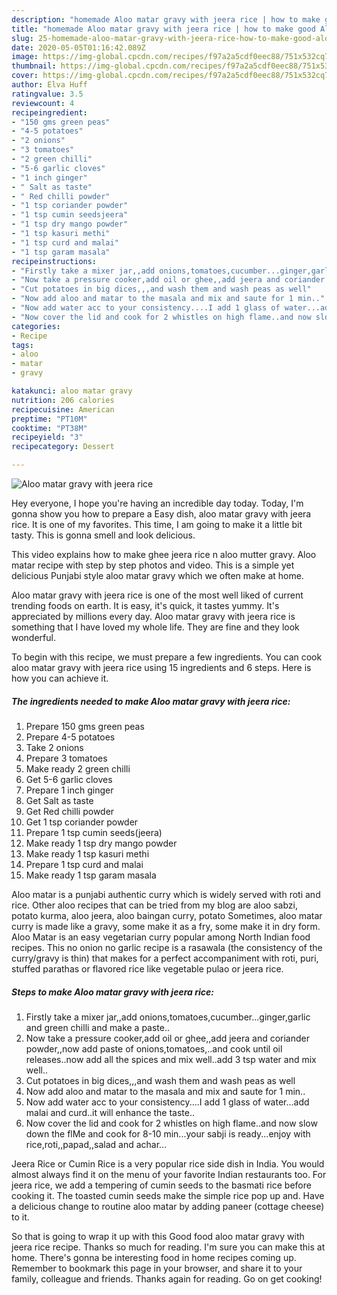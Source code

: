 ```yaml
---
description: "homemade Aloo matar gravy with jeera rice | how to make good Aloo matar gravy with jeera rice"
title: "homemade Aloo matar gravy with jeera rice | how to make good Aloo matar gravy with jeera rice"
slug: 25-homemade-aloo-matar-gravy-with-jeera-rice-how-to-make-good-aloo-matar-gravy-with-jeera-rice
date: 2020-05-05T01:16:42.089Z
image: https://img-global.cpcdn.com/recipes/f97a2a5cdf0eec88/751x532cq70/aloo-matar-gravy-with-jeera-rice-recipe-main-photo.jpg
thumbnail: https://img-global.cpcdn.com/recipes/f97a2a5cdf0eec88/751x532cq70/aloo-matar-gravy-with-jeera-rice-recipe-main-photo.jpg
cover: https://img-global.cpcdn.com/recipes/f97a2a5cdf0eec88/751x532cq70/aloo-matar-gravy-with-jeera-rice-recipe-main-photo.jpg
author: Elva Huff
ratingvalue: 3.5
reviewcount: 4
recipeingredient:
- "150 gms green peas"
- "4-5 potatoes"
- "2 onions"
- "3 tomatoes"
- "2 green chilli"
- "5-6 garlic cloves"
- "1 inch ginger"
- " Salt as taste"
- " Red chilli powder"
- "1 tsp coriander powder"
- "1 tsp cumin seedsjeera"
- "1 tsp dry mango powder"
- "1 tsp kasuri methi"
- "1 tsp curd and malai"
- "1 tsp garam masala"
recipeinstructions:
- "Firstly take a mixer jar,,add onions,tomatoes,cucumber...ginger,garlic and green chilli and make a paste.."
- "Now take a pressure cooker,add oil or ghee,,add jeera and coriander powder,,now add paste of onions,tomatoes,..and cook until oil releases..now add all the spices and mix well..add 3 tsp water and mix well.."
- "Cut potatoes in big dices,,,and wash them and wash peas as well"
- "Now add aloo and matar to the masala and mix and saute for 1 min.."
- "Now add water acc to your consistency....I add 1 glass of water...add malai and curd..it will enhance the taste.."
- "Now cover the lid and cook for 2 whistles on high flame..and now slow down the flMe and cook for 8-10 min...your sabji is ready...enjoy with rice,roti,,papad,,salad and achar..."
categories:
- Recipe
tags:
- aloo
- matar
- gravy

katakunci: aloo matar gravy 
nutrition: 206 calories
recipecuisine: American
preptime: "PT10M"
cooktime: "PT38M"
recipeyield: "3"
recipecategory: Dessert

---
```



![Aloo matar gravy with jeera rice](https://img-global.cpcdn.com/recipes/f97a2a5cdf0eec88/751x532cq70/aloo-matar-gravy-with-jeera-rice-recipe-main-photo.jpg)

Hey everyone, I hope you're having an incredible day today. Today, I'm gonna show you how to prepare a Easy dish, aloo matar gravy with jeera rice. It is one of my favorites. This time, I am going to make it a little bit tasty. This is gonna smell and look delicious.

This video explains how to make ghee jeera rice n aloo mutter gravy. Aloo matar recipe with step by step photos and video. This is a simple yet delicious Punjabi style aloo matar gravy which we often make at home.

Aloo matar gravy with jeera rice is one of the most well liked of current trending foods on earth. It is easy, it's quick, it tastes yummy. It's appreciated by millions every day. Aloo matar gravy with jeera rice is something that I have loved my whole life. They are fine and they look wonderful.


To begin with this recipe, we must prepare a few ingredients. You can cook aloo matar gravy with jeera rice using 15 ingredients and 6 steps. Here is how you can achieve it.

<!--inarticleads1-->

##### The ingredients needed to make Aloo matar gravy with jeera rice:

1. Prepare 150 gms green peas
1. Prepare 4-5 potatoes
1. Take 2 onions
1. Prepare 3 tomatoes
1. Make ready 2 green chilli
1. Get 5-6 garlic cloves
1. Prepare 1 inch ginger
1. Get  Salt as taste
1. Get  Red chilli powder
1. Get 1 tsp coriander powder
1. Prepare 1 tsp cumin seeds(jeera)
1. Make ready 1 tsp dry mango powder
1. Make ready 1 tsp kasuri methi
1. Prepare 1 tsp curd and malai
1. Make ready 1 tsp garam masala


Aloo matar is a punjabi authentic curry which is widely served with roti and rice. Other aloo recipes that can be tried from my blog are aloo sabzi, potato kurma, aloo jeera, aloo baingan curry, potato Sometimes, aloo matar curry is made like a gravy, some make it as a fry, some make it in dry form. Aloo Matar is an easy vegetarian curry popular among North Indian food recipes. This no onion no garlic recipe is a rasawala (the consistency of the curry/gravy is thin) that makes for a perfect accompaniment with roti, puri, stuffed parathas or flavored rice like vegetable pulao or jeera rice. 

<!--inarticleads2-->

##### Steps to make Aloo matar gravy with jeera rice:

1. Firstly take a mixer jar,,add onions,tomatoes,cucumber...ginger,garlic and green chilli and make a paste..
1. Now take a pressure cooker,add oil or ghee,,add jeera and coriander powder,,now add paste of onions,tomatoes,..and cook until oil releases..now add all the spices and mix well..add 3 tsp water and mix well..
1. Cut potatoes in big dices,,,and wash them and wash peas as well
1. Now add aloo and matar to the masala and mix and saute for 1 min..
1. Now add water acc to your consistency....I add 1 glass of water...add malai and curd..it will enhance the taste..
1. Now cover the lid and cook for 2 whistles on high flame..and now slow down the flMe and cook for 8-10 min...your sabji is ready...enjoy with rice,roti,,papad,,salad and achar...


Jeera Rice or Cumin Rice is a very popular rice side dish in India. You would almost always find it on the menu of your favorite Indian restaurants too. For jeera rice, we add a tempering of cumin seeds to the basmati rice before cooking it. The toasted cumin seeds make the simple rice pop up and. Have a delicious change to routine aloo matar by adding paneer (cottage cheese) to it. 

So that is going to wrap it up with this Good food aloo matar gravy with jeera rice recipe. Thanks so much for reading. I'm sure you can make this at home. There's gonna be interesting food in home recipes coming up. Remember to bookmark this page in your browser, and share it to your family, colleague and friends. Thanks again for reading. Go on get cooking!
